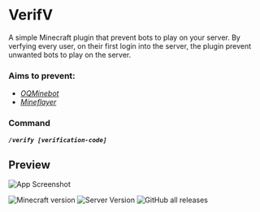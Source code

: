 
# VerifV

A simple Minecraft plugin that prevent bots to play on your server. By verfying every user, on their first login into the server, the plugin prevent unwanted bots to play on the server.


### **Aims to prevent:**
 + [*OQMinebot*](https://www.minecraftbot.com/)
 + [*Mineflayer*](https://github.com/PrismarineJS/mineflayer)

### Command
***`/verify [verification-code]`***

## Preview

![App Screenshot](https://media.giphy.com/media/v1.Y2lkPTc5MGI3NjExMTMxZGIxMTU0YTRkMTVkODIxNzdmYWMwNDllODgxYWEzYzczMGRjYyZlcD12MV9pbnRlcm5hbF9naWZzX2dpZklkJmN0PWc/kM8iXK6LMkuGKZN3tD/giphy.gif)

![Minecraft version](https://img.shields.io/badge/Minecraft%20Version-1.19.4-green?style=flat-square&logo=appveyor) 
![Server Version](https://img.shields.io/badge/Server%20Version-Spigot%2FPaperMC-red?style=flat-square&logo=appveyor) 
![GitHub all releases](https://img.shields.io/github/downloads/Dari-OS/VerifV/total) 
